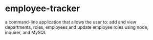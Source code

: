 # employee-tracker
a command-line application that allows the user to:  add and view departments, roles, employees and update employee roles using node, inquirer, and MySQL
